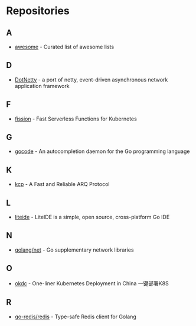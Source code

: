 # Repositories

## A

- [awesome](https://github.com/sindresorhus/awesome) - Curated list of awesome lists

## D

- [DotNetty](https://github.com/Azure/DotNetty) - a port of netty, event-driven asynchronous network application framework

## F

- [fission](https://github.com/fission/fission) - Fast Serverless Functions for Kubernetes

## G

- [gocode](https://github.com/nsf/gocode/) - An autocompletion daemon for the Go programming language

## K

- [kcp](https://github.com/skywind3000/kcp) - A Fast and Reliable ARQ Protocol

## L

- [liteide](https://github.com/visualfc/liteide) - LiteIDE is a simple, open source, cross-platform Go IDE

## N

- [golang/net](https://github.com/golang/net) - Go supplementary network libraries

## O

- [okdc](https://github.com/kubeup/okdc) - One-liner Kubernetes Deployment in China 一键部署K8S

## R

- [go-redis/redis](https://github.com/go-redis/redis) - Type-safe Redis client for Golang
